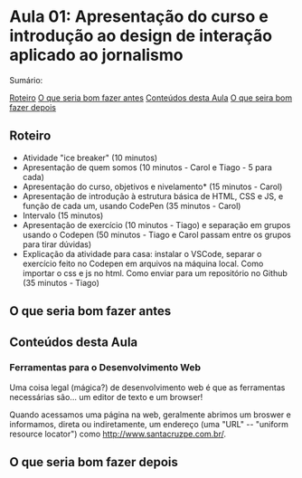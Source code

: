 # Aula 01: Apresentação do curso e introdução ao design de interação aplicado ao jornalismo

Sumário:

[Roteiro](#roteiro)
[O que seria bom fazer antes](#o-que-seria-bom-fazer-antes)
[Conteúdos desta Aula](#conteúdos-desta-aula)
[O que seira bom fazer depois](#o-que-seria-bom-fazer-depois)

## Roteiro

- Atividade "ice breaker" (10 minutos)
- Apresentação de quem somos (10 minutos - Carol e Tiago - 5 para cada)
- Apresentação do curso, objetivos e nivelamento* (15 minutos - Carol)
- Apresentação de introdução à estrutura básica de HTML, CSS e JS, e função de cada um, usando CodePen (35 minutos - Carol)
- Intervalo (15 minutos)
- Apresentação de exercício (10 minutos - Tiago) e separação em grupos usando o Codepen (50 minutos - Tiago e Carol passam entre os grupos para tirar dúvidas)
- Explicação da atividade para casa: instalar o VSCode, separar o exercício feito no Codepen em arquivos na máquina local. Como importar o css e js no html. Como enviar para um repositório no Github (35 minutos - Tiago)

## O que seria bom fazer antes

## Conteúdos desta Aula

### Ferramentas para o Desenvolvimento Web

Uma coisa legal (mágica?) de desenvolvimento web é que as ferramentas necessárias são... um editor de texto e um browser!

Quando acessamos uma página na web, geralmente abrimos um broswer e informamos, direta ou indiretamente, um endereço (uma "URL" -- "uniform resource locator") como http://www.santacruzpe.com.br/.



## O que seria bom fazer depois

